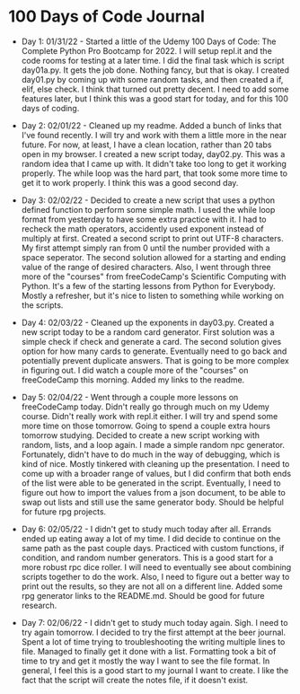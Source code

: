 # 100 Days of Code Journal

- Day 1: 01/31/22 - Started a little of the Udemy 100 Days of Code: The Complete Python Pro Bootcamp for 2022.  I will setup repl.it and the code rooms for testing at a later time.  I did the final task which is script day01a.py.  It gets the job done.  Nothing fancy, but that is okay.  I created day01.py by coming up with some random tasks, and then created a if, elif, else check.  I think that turned out pretty decent.  I need to add some features later, but I think this was a good start for today, and for this 100 days of coding.

- Day 2: 02/01/22 - Cleaned up my readme.  Added a bunch of links that I've found recently.  I will try and work with them a little more in the near future.  For now, at least, I have a clean location, rather than 20 tabs open in my browser.  I created a new script today, day02.py.  This was a random idea that I came up with.  It didn't take too long to get it working properly.  The while loop was the hard part, that took some more time to get it to work properly.  I think this was a good second day.

- Day 3: 02/02/22 - Decided to create a new script that uses a python defined function to perform some simple math.  I used the while loop format from yesterday to have some extra practice with it.  I had to recheck the math operators, accidently used exponent instead of multiply at first.  Created a second script to print out UTF-8 characters.  My first attempt simply ran from 0 until the number provided with a space seperator.  The second solution allowed for a starting and ending value of the range of desired characters.  Also, I went through three more of the "courses" from freeCodeCamp's Scientific Computing with Python.  It's a few of the starting lessons from Python for Everybody.  Mostly a refresher, but it's nice to listen to something while working on the scripts.

- Day 4: 02/03/22 - Cleaned up the exponents in day03.py.  Created a new script today to be a random card generator.  First solution was a simple check if check and generate a card.  The second solution gives option for how many cards to generate.  Eventually need to go back and potentially prevent duplicate answers.  That is going to be more complex in figuring out.  I did watch a couple more of the "courses" on freeCodeCamp this morning.  Added my links to the readme.

- Day 5: 02/04/22 - Went through a couple more lessons on freeCodeCamp today.  Didn't really go through much on my Udemy course.  Didn't really work with repl.it either.  I will try and spend some more time on those tomorrow.  Going to spend a couple extra hours tomorrow studying.  Decided to create a new script working with random, lists, and a loop again.  I made a simple random npc generator.  Fortunately, didn't have to do much in the way of debugging, which is kind of nice.  Mostly tinkered with cleaning up the presentation.  I need to come up with a broader range of values, but I did confirm that both ends of the list were able to be generated in the script.  Eventually, I need to figure out how to import the values from a json document, to be able to swap out lists and still use the same generator body.  Should be helpful for future rpg projects.

- Day 6: 02/05/22 - I didn't get to study much today after all.  Errands ended up eating away a lot of my time.  I did decide to continue on the same path as the past couple days.  Practiced with custom functions, if condition, and random number generators.  This is a good start for a more robust rpc dice roller.  I will need to eventually see about combining scripts together to do the work.  Also, I need to figure out a better way to print out the results, so they are not all on a different line.  Added some rpg generator links to the README.md.  Should be good for future research.

- Day 7: 02/06/22 - I didn't get to study much today again.  Sigh.  I need to try again tomorrow.  I decided to try the first attempt at the beer journal.  Spent a lot of time trying to troubleshooting the writing multiple lines to file.  Managed to finally get it done with a list.  Formatting took a bit of time to try and get it mostly the way I want to see the file format.  In general, I feel this is a good start to my journal I want to create.  I like the fact that the script will create the notes file, if it doesn't exist.